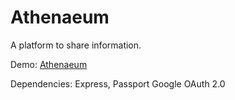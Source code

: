 Athenaeum
======
A platform to share information.

Demo: [Athenaeum](https://athenaeumiml.herokuapp.com/)

Dependencies: Express, Passport Google OAuth 2.0
